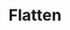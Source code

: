 # Flatten

<include repo_url="https://github.com/foliant-docs/foliantcontrib.flatten.git" path="README.md" sethead="2" nohead="true"></include>